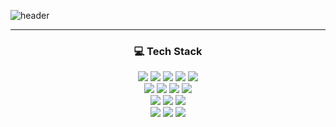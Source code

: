 ![header](https://capsule-render.vercel.app/api?type=transparent&section=header&text=sihyun-mity&fontColor=cf9fff)

<hr color="#7F00FF" />

<h3 align="center">💻 Tech Stack</h3>
<div align="center">
  <img src="https://img.shields.io/badge/React-007298?style=flat-square&logo=React&logoColor=61DAFB" />
  <img src="https://img.shields.io/badge/Gatsby-f6edfa?style=flat-square&logo=gatsby&logoColor=663399" />
  <img src="https://img.shields.io/badge/Next.js-fff?style=flat-square&logo=nextdotjs&logoColor=000" />
  <img src="https://img.shields.io/badge/AngularJS-f2f2f2?style=flat-square&logo=angular&logoColor=E23237" />
  <img src="https://img.shields.io/badge/Typescript-lightblue?style=flat-square&logo=TypeScript&logoColor=3178C6" />
</div>
<div align="center">
  <img src="https://img.shields.io/badge/CSS-35aaff?style=flat-square&logo=CSS3&logoColor=1572B6" />
  <img src="https://img.shields.io/badge/SASS-e5b0cb?style=flat-square&logo=Sass&logoColor=CC6699" />
  <img src="https://img.shields.io/badge/styled--components-edd1da?style=flat-square&logo=styled-components&logoColor=DB7093" />
  <img src="https://img.shields.io/badge/Tailwind CSS-0B1120?style=flat-square&logo=tailwindcss&logoColor=06B6D4" />
</div>
<div align="center">
  <img src="https://img.shields.io/badge/Flutter-8daceb?style=flat-square&logo=Flutter&logoColor=02569B" />
  <img src="https://img.shields.io/badge/React Native-23272d?style=flat-square&logo=React&logoColor=61DAFB" />
  <img src="https://img.shields.io/badge/Electron-36384c?style=flat-square&logo=electron&logoColor=9feaf9" />
</div>
<div align="center">
  <img src="https://img.shields.io/badge/Git-fdc6bc?style=flat-square&logo=Git&logoColor=F05032" />
  <img src="https://img.shields.io/badge/AWS-fb9a3e?style=flat-square&logo=Amazon AWS&logoColor=232F3E" />
  <img src="https://img.shields.io/badge/Firebase-229ee2?style=flat-square&logo=Firebase&logoColor=FFCA28" />
</div>
